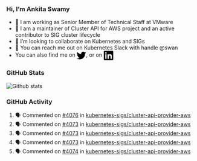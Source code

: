 ### Hi, I’m Ankita Swamy

- 💼 I am working as Senior Member of Technical Staff at VMware
- 👀 I am a maintainer of Cluster API for AWS project and an active contributor to SIG cluster lifecycle
- 💞️ I’m looking to collaborate on Kubernetes and SIGs
- 💬 You can reach me out on Kubernetes Slack with handle @swan
- You can also find me on <a href="https://twitter.com/SwamyAnkita" target="blank"><img align="center" src="https://raw.githubusercontent.com/Ankitasw/Ankitasw/master/svg/twitter.svg" alt="Ankitasw" height="25" width="25" color="#1DA1f2" /></a>, or on <a href="https://www.linkedin.com/in/Ankitaswamy/" target="blank"><img align="center" src="https://raw.githubusercontent.com/Ankitasw/Ankitasw/master/svg/linkedin.svg" alt="Ankitasw" height="25" width="25" /></a>

### GitHub Stats
![Github stats](https://github-readme-stats.vercel.app/api?username=Ankitasw&count_private=true&show_icons=true&theme=tokyonight)

### GitHub Activity 
<!--START_SECTION:activity-->
1. 🗣 Commented on [#4076](https://github.com/kubernetes-sigs/cluster-api-provider-aws/issues/4076) in [kubernetes-sigs/cluster-api-provider-aws](https://github.com/kubernetes-sigs/cluster-api-provider-aws)
2. 🗣 Commented on [#4073](https://github.com/kubernetes-sigs/cluster-api-provider-aws/issues/4073) in [kubernetes-sigs/cluster-api-provider-aws](https://github.com/kubernetes-sigs/cluster-api-provider-aws)
3. 🗣 Commented on [#4073](https://github.com/kubernetes-sigs/cluster-api-provider-aws/issues/4073) in [kubernetes-sigs/cluster-api-provider-aws](https://github.com/kubernetes-sigs/cluster-api-provider-aws)
4. 🗣 Commented on [#4073](https://github.com/kubernetes-sigs/cluster-api-provider-aws/issues/4073) in [kubernetes-sigs/cluster-api-provider-aws](https://github.com/kubernetes-sigs/cluster-api-provider-aws)
5. 🗣 Commented on [#4074](https://github.com/kubernetes-sigs/cluster-api-provider-aws/issues/4074) in [kubernetes-sigs/cluster-api-provider-aws](https://github.com/kubernetes-sigs/cluster-api-provider-aws)
<!--END_SECTION:activity-->
